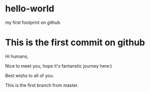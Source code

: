 # hello-world
my first footprint on github

# This is the first commit on github

Hi humans,

Nice to meet you, hope it's fantanstic journey here:) 

Best wishs to all of you.

This is the first branch from master.
